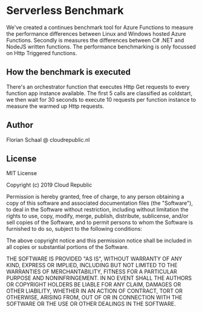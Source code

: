 # Serverless Benchmark
We've created a continues benchmark tool for Azure Functions to measure the performance differences between Linux and Windows hosted Azure Functions. Secondly is measures the differences between C# .NET and NodeJS written functions. The performance benchmarking is only focussed on Http Triggered functions.

## How the benchmark is executed
There's an orchestrator function that executes Http Get requests to every function app instance available. The first 5 calls are classified as coldstart, we then wait for 30 seconds to execute 10 requests per function instance to measure the warmed up Http requests.

## Author
Florian Schaal @ cloudrepublic.nl

## License
MIT License

Copyright (c) 2019 Cloud Republic

Permission is hereby granted, free of charge, to any person obtaining a copy
of this software and associated documentation files (the "Software"), to deal
in the Software without restriction, including without limitation the rights
to use, copy, modify, merge, publish, distribute, sublicense, and/or sell
copies of the Software, and to permit persons to whom the Software is
furnished to do so, subject to the following conditions:

The above copyright notice and this permission notice shall be included in all
copies or substantial portions of the Software.

THE SOFTWARE IS PROVIDED "AS IS", WITHOUT WARRANTY OF ANY KIND, EXPRESS OR
IMPLIED, INCLUDING BUT NOT LIMITED TO THE WARRANTIES OF MERCHANTABILITY,
FITNESS FOR A PARTICULAR PURPOSE AND NONINFRINGEMENT. IN NO EVENT SHALL THE
AUTHORS OR COPYRIGHT HOLDERS BE LIABLE FOR ANY CLAIM, DAMAGES OR OTHER
LIABILITY, WHETHER IN AN ACTION OF CONTRACT, TORT OR OTHERWISE, ARISING FROM,
OUT OF OR IN CONNECTION WITH THE SOFTWARE OR THE USE OR OTHER DEALINGS IN THE
SOFTWARE.